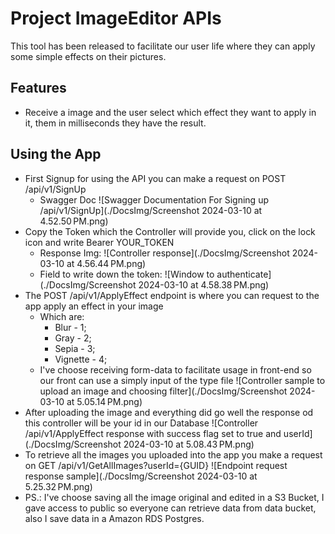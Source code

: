 # Project ImageEditor APIs

This tool has been released to facilitate our user life where they can apply some simple effects on their pictures.

## Features
- Receive a image and the user select which effect they want to apply in it, them in milliseconds they have the result.

## Using the App
- First Signup for using the API you can make a request on POST /api/v1/SignUp
  - Swagger Doc
  ![Swagger Documentation For Signing up /api/v1/SignUp](./DocsImg/Screenshot 2024-03-10 at 4.52.50 PM.png) 
- Copy the Token which the Controller will provide you, click on the lock icon and write Bearer YOUR_TOKEN
  - Response Img:
  ![Controller response](./DocsImg/Screenshot 2024-03-10 at 4.56.44 PM.png)
  - Field to write down the token:
  ![Window to authenticate](./DocsImg/Screenshot 2024-03-10 at 4.58.38 PM.png)
- The POST /api/v1/ApplyEffect endpoint is where you can request to the app apply an effect in your image
  - Which are:
    - Blur - 1;
    - Gray - 2;
    - Sepia - 3;
    - Vignette - 4;
  - I've choose receiving form-data to facilitate usage in front-end so our front can use a simply input of the type file
  ![Controller sample to upload an image and choosing filter](./DocsImg/Screenshot 2024-03-10 at 5.05.14 PM.png)
- After uploading the image and everything did go well the response od this controller will be your id in our Database
  ![Controller /api/v1/ApplyEffect response with success flag set to true and userId](./DocsImg/Screenshot 2024-03-10 at 5.08.43 PM.png)
- To retrieve all the images you uploaded into the app you make a request on GET /api/v1/GetAllImages?userId={GUID}
  ![Endpoint request response sample](./DocsImg/Screenshot 2024-03-10 at 5.25.32 PM.png)
- PS.: I've choose saving all the image original and edited in a S3 Bucket, I gave access to public so everyone can retrieve data from data bucket, also I save data in a Amazon RDS Postgres.
